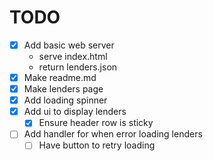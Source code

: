 # TODO

- [x] Add basic web server
  - serve index.html
  - return lenders.json
- [x] Make readme.md
- [x] Make lenders page
- [x] Add loading spinner
- [x] Add ui to display lenders
  - [x] Ensure header row is sticky
- [ ] Add handler for when error loading lenders
  - [ ] Have button to retry loading
